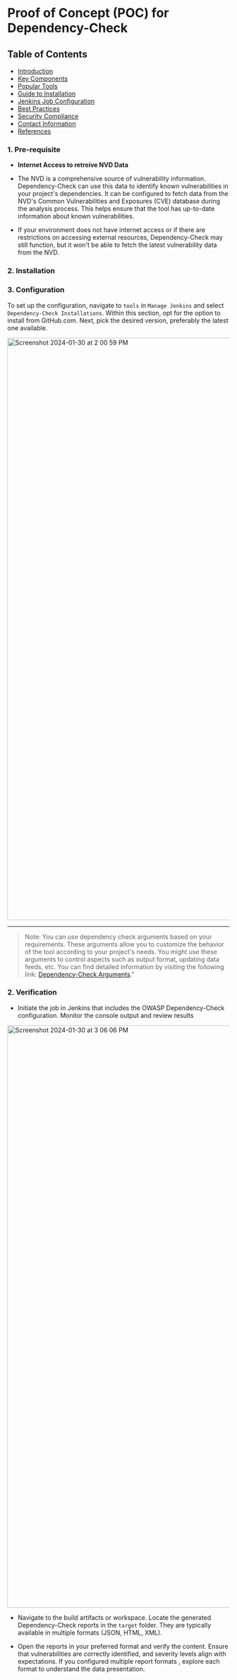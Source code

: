 # Proof of Concept (POC) for Dependency-Check

## Table of Contents
+ [Introduction](#Introduction)
+ [Key Components](#key-points)
+ [Popular Tools](#popular-tools)
+ [Guide to Installation](#Installing-OWASP-Dependency-Check)
+ [Jenkins Job Configuration](#jenkins-job-setup)
+ [Best Practices](#best-practices)
+ [Security Compliance](#security-compliance)
+ [Contact Information](#contact-information)
+ [References](#references)

### 1. Pre-requisite

* **Internet Access to retreive NVD Data**

* The NVD is a comprehensive source of vulnerability information. Dependency-Check can use this data to identify known vulnerabilities in your project's dependencies. It can be configured to fetch data from the NVD's Common Vulnerabilities and Exposures (CVE) database during the analysis process. This helps ensure that the tool has up-to-date information about known vulnerabilities. 

* If your environment does not have internet access or if there are restrictions on accessing external resources, Dependency-Check may still function, but it won't be able to fetch the latest vulnerability data from the NVD.

### 2. Installation



### 3. Configuration

To set up the configuration, navigate to `tools` in `Manage Jenkins` and select `Dependency-Check Installations`. Within this section, opt for the option to install from GitHub.com. Next, pick the desired version, preferably the latest one available.

<img width="1317" alt="Screenshot 2024-01-30 at 2 00 59 PM" src="https://github.com/avengers-p7/Documentation/assets/156056349/f2936822-ff27-4e3c-b1cb-fede4d066d65">

***


> Note: You can use dependency check arguments based on your requirements. These arguments allow you to customize the behavior of the tool according to your project's needs. You might use these arguments to control aspects such as output format, updating data feeds, etc. You can find detailed information by visiting the following link: [Dependency-Check Arguments](https://jeremylong.github.io/DependencyCheck/dependency-check-cli/arguments.html)."


### 2. Verification

* Initiate the job in Jenkins that includes the OWASP Dependency-Check configuration. Monitor the console output and review results

<img width="1317" alt="Screenshot 2024-01-30 at 3 06 06 PM" src="https://github.com/avengers-p7/Documentation/assets/156056349/3c14c164-faa7-4b28-b43d-3d4c063fb156">

* Navigate to the build artifacts or workspace. Locate the generated Dependency-Check reports in the `target` folder. They are typically available in multiple formats (JSON, HTML, XML). 



* Open the reports in your preferred format and verify the content. Ensure that vulnerabilities are correctly identified, and severity levels align with expectations. If you configured multiple report formats , explore each format to understand the data presentation.

